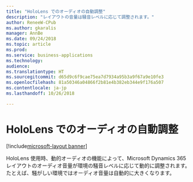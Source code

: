 ```yaml
---
title: "HoloLens でのオーディオの自動調整"
description: "レイアウトの音量は騒音レベルに応じて調整されます。"
author: ReneeW-CPub
ms.author: gkaralis
manager: AnnBe
ms.date: 09/24/2018
ms.topic: article
ms.prod: 
ms.service: business-applications
ms.technology: 
audience: 
ms.translationtype: HT
ms.sourcegitcommit: d65d9c6f9cae75ea7d7934a95b3a9f67a9e10fe3
ms.openlocfilehash: 81a50346a04866f2b81e4b382eb344e9f176a507
ms.contentlocale: ja-jp
ms.lasthandoff: 10/26/2018

---
```


# <a name="audio-adjusts-automatically-on-hololens"></a>HoloLens でのオーディオの自動調整

[!include[microsoft-layout banner](../includes/microsoft-layout.md)]

HoloLens 使用時、動的オーディオの機能によって、Microsoft Dynamics 365 レイアウトのオーディオ音量が環境の騒音レベルに応じて動的に調整されます。 たとえば、騒がしい環境ではオーディオ音量は自動的に大きくなります。

